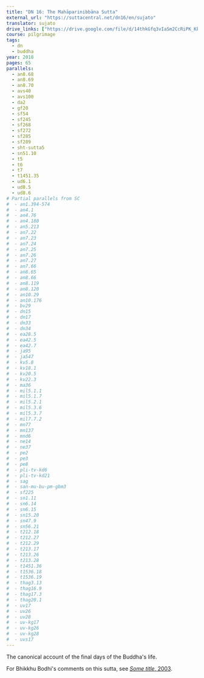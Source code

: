 ```yaml
---
title: "DN 16: The Mahāparinibbāna Sutta"
external_url: "https://suttacentral.net/dn16/en/sujato"
translator: sujato
drive_links: ["https://drive.google.com/file/d/14thkGfq3vIaSm2CcRiPK_Kkeep4d9SeO/view?usp=drivesdk"]
course: pilgrimage
tags:
  - dn
  - buddha
year: 2018
pages: 65
parallels:
  - an8.68
  - an8.69
  - an8.70
  - avs40
  - avs100
  - da2
  - gf20
  - sf54
  - sf245
  - sf268
  - sf272
  - sf285
  - sf289
  - sht-sutta5
  - sn51.10
  - t5
  - t6
  - t7
  - t1451.35
  - ud6.1
  - ud8.5
  - ud8.6
# Partial parallels from SC
#  - an1.394-574
#  - an4.1
#  - an4.76
#  - an4.180
#  - an5.213
#  - an7.22
#  - an7.23
#  - an7.24
#  - an7.25
#  - an7.26
#  - an7.27
#  - an7.66
#  - an8.65
#  - an8.66
#  - an8.119
#  - an8.120
#  - an10.29
#  - an10.176
#  - bv29
#  - dn15
#  - dn17
#  - dn33
#  - dn34
#  - ea28.5
#  - ea42.5
#  - ea42.7
#  - ja95
#  - ja547
#  - kv5.8
#  - kv18.1
#  - kv20.5
#  - kv22.3
#  - ma36
#  - mil5.1.1
#  - mil5.1.7
#  - mil5.2.1
#  - mil5.3.6
#  - mil5.3.7
#  - mil7.7.2
#  - mn77
#  - mn137
#  - mnd6
#  - ne14
#  - ne37
#  - pe2
#  - pe3
#  - pe8
#  - pli-tv-kd6
#  - pli-tv-kd21
#  - sag
#  - san-mu-bu-pm-gbm3
#  - sf225
#  - sn1.11
#  - sn6.14
#  - sn6.15
#  - sn15.20
#  - sn47.9
#  - sn56.21
#  - t212.18
#  - t212.27
#  - t212.29
#  - t213.17
#  - t213.26
#  - t213.28
#  - t1451.36
#  - t1536.18
#  - t1536.19
#  - thag3.13
#  - thag16.9
#  - thag17.3
#  - thag20.1
#  - uv17
#  - uv26
#  - uv28
#  - uv-kg17
#  - uv-kg26
#  - uv-kg28
#  - uvs17
---
```


The canonical account of the final days of the Buddha's life.

For Bhikkhu Bodhi's comments on this sutta, see [*Some title*, 2003](/content/articles/this_bodhi).

